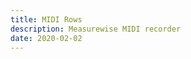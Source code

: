 ```yaml
---
title: MIDI Rows
description: Measurewise MIDI recorder
date: 2020-02-02
---
```


<script setup>
 import MidiRows from './midi-rows.vue'
</script>

<client-only>
<MidiRows/>
</client-only>
